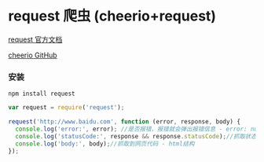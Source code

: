 # request 爬虫 (cheerio+request) #

[request 官方文档](https://www.npmjs.com/package/request)

[cheerio GitHub](https://github.com/cheeriojs/cheerio)

### 安装
`npm install request`

```js
var request = require('request');

request('http://www.baidu.com', function (error, response, body) {
  console.log('error:', error); //是否报错，报错就会弹出报错信息 - error: null
  console.log('statusCode:', response && response.statusCode);//抓取状态 - statusCode: 200
  console.log('body:', body);//抓取到网页代码 - html结构
});
```
